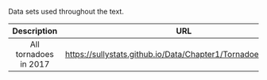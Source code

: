 Data sets used throughout the text. 

|Description|URL|
|:---:|:---:|
|All tornadoes in 2017|<a>https://sullystats.github.io/Data/Chapter1/Tornadoes_2017.csv</a><br/>|
